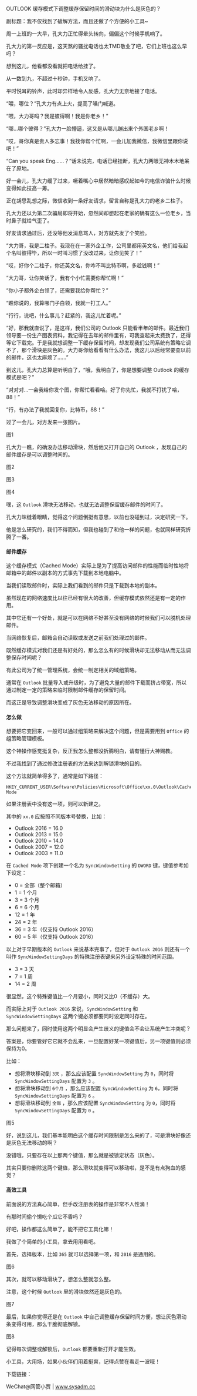 OUTLOOK 缓存模式下调整缓存保留时间的滑动块为什么是灰色的？

副标题：我不仅找到了破解方法，而且还做了个方便的小工具~



周一上班的一大早，孔大力正忙得晕头转向，偏偏这个时候手机响了。

孔大力的第一反应是，这天煞的骚扰电话也太TMD敬业了吧，它们上班也这么早吗？

想到这儿，他看都没看就把电话给挂了。

从一数到九，不超过十秒钟，手机又响了。

平时悦耳的铃声，此时却异样地令人反感，孔大力无奈地接了电话。



“喂，哪位？”孔大力有点上火，提高了嗓门喊道。

“喂，大力哥吗？我是彼得啊！我是你老乡！”

“哪...哪个彼得？”孔大力一脸懵逼，这又是从哪儿蹦出来个外国老乡啊！

“哎，哥你真是贵人多忘事！我找你帮个忙啊，一会儿加我微信，我微信里跟你说吧！”

“Can you speak Eng......？”话未说完，电话已经挂断，孔大力两眼无神木木地呆在了原地。

好一会儿，孔大力缓了过来，噘着嘴心中居然暗暗感叹起如今的电信诈骗什么时候变得如此技高一筹。



正在胡思乱想之际，微信收到一条好友请求，留言自称是孔大力的老乡二柱子。

孔大力还以为第二次骗局即将开始，忽然间却想起在老家的确有这么一位老乡，当时鼻子就给气歪了。

好友请求通过后，还没等他发消息骂人，对方就先发了个笑脸。

“大力哥，我是二柱子。我现在在一家外企工作，公司里都用英文名，他们给我起个名叫彼得毕，所以一时叫习惯了没改过来，让你见笑了！”

“哎，好你个二柱子，你还英文名，你咋不叫比特币啊，多趁钱啊！”

“大力哥，让你笑话了，我有个小忙需要你帮忙啊！”

“你小子都外企白领了，还需要我给你帮忙？”

“瞧你说的，我算哪门子白领，我就一打工人。”

“行行，说吧，什么事儿？赶紧的，我这儿忙着呢。”

“好，那我就直说了，是这样，我们公司的 Outlook 只能看半年的邮件。最近我们领导要一份生产图表资料，我记得在去年的邮件里有，可我查起来太费劲了，还得等它下载完。于是我就想调整一下缓存保留时间，却发现我们公司系统有策略它调不了，那个滑块是灰色的。大力哥你给看看有什么办法，我这儿以后经常要查以前的邮件，这也太麻烦了......”

到这儿，孔大力总算是听明白了，“哦，我明白了，你是想要调整 Outlook 的缓存模式是吧？”

“对对对...一会我给你发个图，你帮忙看看哈。好了你先忙，我就不打扰了哈，88！”

“行，有办法了我就回复你，比特币，88！”



过了一会儿，对方发来一张图片。

图1



孔大力一瞧，的确没办法移动滑块，然后他又打开自己的 Outlook ，发现自己的邮件缓存是可以调整时间的。

图2

图3

图4



嘿，这 `Outlook` 滑块无法移动，也就无法调整保留缓存邮件的时间了。

孔大力眯缝着眼睛，觉得这个问题倒挺有意思，以前也没碰到过，决定研究一下。

他是怎么研究的，我们不得而知，但我也碰到了和他一样的问题，也就同样研究折腾了一番。



#### 邮件缓存

这个缓存模式（Cached Mode）实际上是为了提高访问邮件的性能而临时性地将邮箱中的邮件以副本的方式事先下载到本地电脑中。

当我们读取邮件时，实际上我们看到的邮件只是下载到本地的副本。

虽然现在的网络速度比以往已经有很大的改善，但缓存模式依然还是有一定的作用。

其中它还有一个好处，就是可以在网络不好甚至没有网络的时候我们可以脱机处理邮件。

当网络恢复后，邮箱会自动读取或发送之前我们处理过的邮件。



既然缓存模式对我们还是有好处的，那么怎么有的时候滑块却无法移动从而无法调整保存时间呢？

有此公司为了统一管理系统，会统一制定相关的域组策略。

通常在 `Outlook` 批量导入或升级时，为了避免大量的邮件下载而挤占带宽，所以通过制定一定的策略来临时限制邮件缓存的保留时间。

而这正是导致调整滑块变成了灰色无法移动的原因所在。



#### 怎么做

想要把它变回来，一般可以通过组策略来解决这个问题，但是需要用到 `Office` 的组策略管理模板。

这个神操作感觉挺复杂，反正我怎么整都没折腾明白，请有懂行大神赐教。

不过我找到了通过修改注册表的方法来达到解锁滑块的目的。

这个方法就简单得多了，通常是如下路径：

```
HKEY_CURRENT_USER\Software\Policies\Microsoft\Office\xx.0\Outlook\Cached Mode
```

如果注册表中没有这一项，则可以新建之。

其中的 `xx.0` 应按照不同版本号替换，比如：

* Outlook 2016 = 16.0
* Outlook 2013 = 15.0
* Outlook 2010 = 14.0
* Outlook 2007 = 12.0
* Outlook 2003 = 11.0



在 `Cached Mode` 项下创建一个名为 `SyncWindowSetting`  的 `DWORD` 键，键值参考如下设定：

* 0 = 全部（整个邮箱）
* 1 = 1 个月
* 3 = 3 个月
* 6 = 6 个月
* 12 = 1 年
* 24 = 2 年
* 36 = 3 年（仅支持 Outlook 2016）
* 60 = 5 年（仅支持 Outlook 2016）



以上对于早期版本的 `Outlook` 来说基本完事了，但对于 `Outlook 2016` 则还有一个叫作 `SyncWindowSettingDays` 的特殊注册表键来另外设定特殊的时间范围。

* 3 = 3 天
* 7 = 1 周
* 14 = 2 周



很显然，这个特殊键值比一个月要小，同时又比0（不缓存）大。

而实际上对于 `Outlook 2016` 来说，`SyncWindowSetting`  和`SyncWindowSettingDays` 这两个键必须都要同时设定同时存在。

那么问题来了，同时使用这两个明显会产生歧义的键值会不会让系统产生冲突呢？

答案是，你要管好它它就不会乱来，一旦配置好某一项键值后，另一项键值则必须保持为0。

比如：

* 想将滑块移动到 `3天` ，那么应该配置 `SyncWindowSetting` 为 `0`，同时将 `SyncWindowSettingDays` 配置为 `3` 。
* 想将滑块移动到 `6个月` ，那么应该配置 `SyncWindowSetting` 为 `6`，同时将 `SyncWindowSettingDays` 配置为 `6` 。
* 想将滑块移动到 `全部` ，那么应该配置 `SyncWindowSetting` 为 `0`，同时将 `SyncWindowSettingDays` 配置为 `0` 。

图5



好，说到这儿，我们基本能明白这个缓存时间限制是怎么来的了，可是滑块好像还是灰色无法移动的啊？

没错哦，只要存在以上那两个键值，那么就是被锁定状态（灰色）。

其实只要你删除这两个键值，那么滑块就变得可以移动啦，是不是有点狗血的感觉？





#### 高效工具

前面说的方法真心简单，但手改注册表的操作是非常不人性滴！

有那时间偷个懒吃个瓜它不香吗？

好吧，操作都这么简单了，能不把它工具化嘛！

我做了个简单的小工具，拿去用用看吧。



首先，选择版本，比如 `365` 就可以选择第一项，和 `2016` 是通用的。

图6



其次，就可以移动滑块了，想怎么整就怎么整。

注意，这个时候 `Outlook` 里的滑块依然还是灰色的。

图7



最后，如果你觉得还是在 `Outlook` 中自己调整缓存保留时间方便，想让灰色滑动条变得可用，那么干脆彻底解锁。

图8



记得每次调整或解锁后，`Outlook` 都要重新打开才能生效。

小工具，大用场，如果小伙伴们用着挺爽，记得点赞在看走一波哦！



下载链接：



WeChat@网管小贾 | www.sysadm.cc

